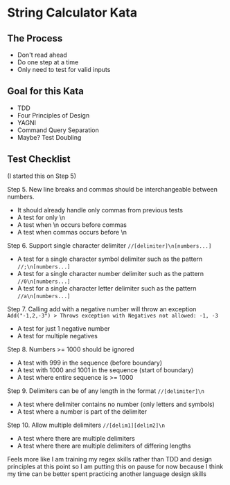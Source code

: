 # String Calculator Kata

## The Process
* Don't read ahead
* Do one step at a time
* Only need to test for valid inputs

## Goal for this Kata
* TDD
* Four Principles of Design
* YAGNI
* Command Query Separation
* Maybe? Test Doubling

## Test Checklist
(I started this on Step 5)

Step 5. New line breaks and commas should be interchangeable between numbers.
* It should already handle only commas from previous tests
* A test for only \n
* A test when \n occurs before commas
* A test when commas occurs before \n

Step 6. Support single character delimiter `//[delimiter]\n[numbers...]`
* A test for a single character symbol delimiter such as the pattern `//;\n[numbers...]`
* A test for a single character number delimiter such as the pattern `//0\n[numbers...]`
* A test for a single character letter delimiter such as the pattern `//a\n[numbers...]`

Step 7. Calling add with a negative number will throw an exception 
`Add("-1,2,-3") > Throws exception with Negatives not allowed: -1, -3  `
* A test for just 1 negative number
* A test for multiple negatives 

Step 8. Numbers >= 1000 should be ignored
* A test with 999 in the sequence (before boundary)
* A test with 1000 and 1001 in the sequence (start of boundary)
* A test where entire sequence is >= 1000

Step 9. Delimiters can be of any length in the format `//[delimiter]\n`
* A test where delimiter contains no number (only letters and symbols)
* A test where a number is part of the delimiter

Step 10. Allow multiple delimiters `//[delim1][delim2]\n`
* A test where there are multiple delimiters
* A test where there are multiple delimiters of differing lengths

Feels more like I am training my regex skills rather than TDD and design principles at this point so I am putting this on pause for now because I think my time can be better spent practicing another language design skills